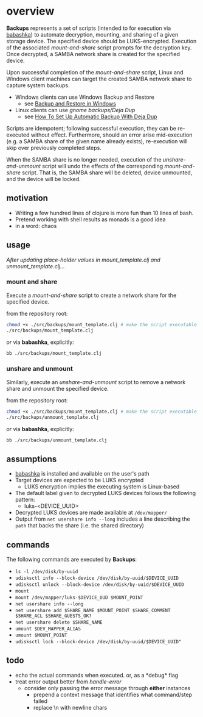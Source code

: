 # overview

__Backups__ represents a set of scripts (intended to for execution via [babashka](https://github.com/babashka/babashka)) to automate decryption, mounting, and sharing of a given storage device.
The specified device should be LUKS-encrypted. Execution of the associated _mount-and-share_ script prompts for the 
decryption key. Once decrypted, a SAMBA network share is created for the specified device.

Upon successful completion of the _mount-and-share_ script, Linux and Windows client machines can target the created SAMBA network share to capture system backups.
* Windows clients can use Windows Backup and Restore
  * see [Backup and Restore in Windows](https://support.microsoft.com/en-us/windows/backup-and-restore-in-windows-352091d2-bb9d-3ea3-ed18-52ef2b88cbef#WindowsVersion=Windows_10)
* Linux clients can use _gnome backups/Deja Dup_
  * see [How To Set Up Automatic Backup With Deja Dup](https://www.addictivetips.com/ubuntu-linux-tips/set-up-automatic-backup-deja-dup/)

Scripts are idempotent; following successful execution, they can be re-executed without effect. Furthermore, should an error arise mid-execution (e.g. a SAMBA share of the given name already exists),
re-execution will skip over previously completed steps.

When the SAMBA share is no longer needed, execution of the _unshare-and-unmount_ script will undo the effects of the corresponding _mount-and-share_ script. 
That is, the SAMBA share will be deleted, device unmounted, and the device will be locked.

## motivation

* Writing a few hundred lines of clojure is more fun than 10 lines of bash.
* Pretend working with shell results as monads is a good idea
* in a word: chaos

## usage

_After updating place-holder values in mount_template.clj and unmount_template.clj..._

### mount and share

Execute a _mount-and-share_ script to create a network share for the specified device. 

from the repository root:

```bash
chmod +x ./src/backups/mount_template.clj # make the script executable (one-time only)
./src/backups/mount_template.clj
```

_or_ via __babashka__, explicitly:

```bash
bb ./src/backups/mount_template.clj
```

### unshare and unmount

Similarly, execute an _unshare-and-unmount_ script to remove a network share and unmount the specified device.

from the repository root:

```bash
chmod +x ./src/backups/mount_template.clj # make the script executable (one-time only)
./src/backups/unmount_template.clj
```

_or_ via __babashka__, explicitly:

```bash
bb ./src/backups/unmount_template.clj
```

## assumptions

* [babashka](https://github.com/babashka/babashka) is installed and available on the user's path
* Target devices are expected to be LUKS encrypted
  * LUKS encryption implies the executing system is Linux-based
* The default label given to decrypted LUKS devices follows the following pattern:
  * luks-<DEVICE_UUID>
* Decrypted LUKS devices are made available at `/dev/mapper/`
* Output from `net usershare info --long` includes a line describing the `path` that backs the share (i.e. the shared directory)

## commands

The following commands are executed by __Backups__:

* `ls -l /dev/disk/by-uuid`
* `udisksctl info --block-device /dev/disk/by-uuid/$DEVICE_UUID`
* `udisksctl unlock --block-device /dev/disk/by-uuid/$DEVICE_UUID`
* `mount`
* `mount /dev/mapper/luks-$DEVICE_UUD $MOUNT_POINT`
* `net usershare info --long`
* `net usershare add $SHARE_NAME $MOUNT_POINT $SHARE_COMMENT $SHARE_ACL $SHARE_GUESTS_OK?`
* `net usershare delete $SHARE_NAME`
* `umount $DEV_MAPPER_ALIAS`
* `umount $MOUNT_POINT`
* `udisksctl lock --block-device /dev/disk/by-uuid/$DEVICE_UUID"`

## todo

* echo the actual commands when executed. or, as a \*debug\* flag
* treat error output better from _handle-error_
  * consider only passing the error message through __either__ instances
    * prepend a context message that identifies what command/step failed 
    * replace \n with newline chars
